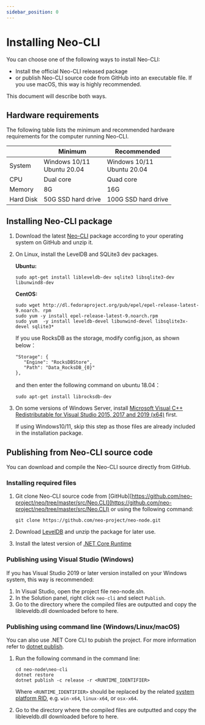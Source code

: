 ```yaml
---
sidebar_position: 0
---
```

# Installing Neo-CLI

You can choose one of the following ways to install Neo-CLI:

- Install the official Neo-CLI released package
- or publish Neo-CLI source code from GitHub into an executable file. If you use macOS, this way is highly recommended.

This document will describe both ways.

## Hardware requirements

The following table lists the minimum and recommended hardware requirements for the computer running Neo-CLI.

|           | Minimum                             | Recommended                         |
| --------- | ----------------------------------- | ----------------------------------- |
| System    | Windows 10/11<br/>Ubuntu 20.04<br/> | Windows 10/11<br/>Ubuntu 20.04<br/> |
| CPU       | Dual core                           | Quad core                           |
| Memory    | 8G                                  | 16G                                 |
| Hard Disk | 50G SSD hard drive                  | 100G SSD hard drive                 |

## Installing Neo-CLI package

1. Download the latest [Neo-CLI](https://github.com/neo-project/neo/releases) package according to your operating system on GitHub and unzip it.

2. On Linux, install the LevelDB and SQLite3 dev packages. 

    **Ubuntu:**

    ```
    sudo apt-get install libleveldb-dev sqlite3 libsqlite3-dev libunwind8-dev
    ```

    **CentOS:**

    ```
    sudo wget http://dl.fedoraproject.org/pub/epel/epel-release-latest-9.noarch. rpm
    sudo yum -y install epel-release-latest-9.noarch.rpm
    sudo yum  -y install leveldb-devel libunwind-devel libsqlite3x-devel sqlite3*
    ```

    If you use RocksDB as the storage, modify config.json, as shown below：

    ```
    "Storage": {
       "Engine": "RocksDBStore",
       "Path": "Data_RocksDB_{0}"
    },
    ```

    and then enter the following command on ubuntu 18.04：

    ```
    sudo apt-get install librocksdb-dev
    ```

3. On some versions of Windows Server, install [Microsoft Visual C++ Redistributable for Visual Studio 2015, 2017 and 2019 (x64)](https://aka.ms/vs/16/release/vc_redist.x64.exe) first.

    If using Windows10/11, skip this step as those files are already included in the installation package. 

## Publishing from Neo-CLI source code

You can download and compile the Neo-CLI source directly from GitHub.

### Installing required files

1. Git clone Neo-CLI source code from [GitHub][https://github.com/neo-project/neo/tree/master/src/Neo.CLI](https://github.com/neo-project/neo/tree/master/src/Neo.CLI) or using the following command:

    ```
    git clone https://github.com/neo-project/neo-node.git
    ```

2. Download [LevelDB](https://github.com/neo-ngd/leveldb/releases) and unzip the package for later use.

3. Install the latest version of  [.NET Core Runtime](https://dotnet.microsoft.com/download/dotnet-core/current/runtime)

### Publishing using Visual Studio (Windows)

If you has Visual Studio 2019 or later version installed on your Windows system, this way is recommended:

1. In Visual Studio, open the project file neo-node.sln.
2. In the Solution panel, right click `neo-cli` and select `Publish`.
3. Go to the directory where the compiled files are outputted and copy the libleveldb.dll downloaded before to here.

### Publishing using command line (Windows/Linux/macOS)

You can also use .NET Core CLI to pubish the project. For more information refer to [dotnet publish](https://docs.microsoft.com/zh-cn/dotnet/core/tools/dotnet-publish).

1. Run the following command in the command line:
  
   ```
   cd neo-node\neo-cli
   dotnet restore
   dotnet publish -c release -r <RUNTIME_IDENTIFIER>
   ```
   
   Where `<RUNTIME_IDENTIFIER>` should be replaced by the related [system platform RID](https://docs.microsoft.com/zh-cn/dotnet/core/rid-catalog), e.g.  `win-x64`, `linux-x64`, or `osx-x64`.

2. Go to the directory where the compiled files are outputted and copy the libleveldb.dll downloaded before to here.

